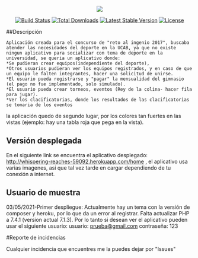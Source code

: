 <p align="center"><img src="https://laravel.com/assets/img/components/logo-laravel.svg"></p>

<p align="center">
<a href="https://travis-ci.org/laravel/framework"><img src="https://travis-ci.org/laravel/framework.svg" alt="Build Status"></a>
<a href="https://packagist.org/packages/laravel/framework"><img src="https://poser.pugx.org/laravel/framework/d/total.svg" alt="Total Downloads"></a>
<a href="https://packagist.org/packages/laravel/framework"><img src="https://poser.pugx.org/laravel/framework/v/stable.svg" alt="Latest Stable Version"></a>
<a href="https://packagist.org/packages/laravel/framework"><img src="https://poser.pugx.org/laravel/framework/license.svg" alt="License"></a>
</p>

##Descripción

    Aplicación creada para el concurso de "reto al ingenio 2017", buscaba atender las necesidades del deporte en la UCAB, ya que no existe ningun aplicativo para socializar con tema de deporte en la universidad, se queria un aplicativo donde:
    *Se pudieran crear equipos(independiente del deporte), 
    *Otros usuarios pudieran ver los equipos registrados, y en caso de que un equipo le falten integrantes, hacer una solicitud de unirse.
    *El usuario pueda registrarse y "pagar" la mensualidad del gimnasio (el pago no fue implementado, solo simulado).
    *El usuario pueda crear torneos, eventos (Rey de la colina- hacer fila para jugar).
    *Ver los clacificatorias, donde los resultados de las clacificatorias se tomaria de los eventos
la aplicación quedo de segundo lugar, por los colores tan fuertes en las vistas (ejemplo: hay una tabla roja que pega en la vista).
## Versión desplegada

En el siguiente link se encuentra el aplicativo desplegado: http://whispering-reaches-59092.herokuapp.com/home , el aplicativo usa varias imagenes, asi que tal vez tarde en cargar dependiendo de tu conexión a internet.

## Usuario de muestra

03/05/2021-Primer despliegue: Actualmente hay un tema con la versión de composer y heroku, por lo que da un error al registrar. Falta actualizar PHP a 7.4.1 (version actual 7.1.3).
    Por lo tanto si desean ver el aplicativo pueden usar el siguiente usuario:
    usuario: prueba@gmail.com
    contraseña: 123
    
#Reporte de incidencias

Cualquier incidencia que encuentres me la puedes dejar por "Issues"

